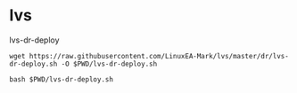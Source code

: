 # lvs

lvs-dr-deploy

```
wget https://raw.githubusercontent.com/LinuxEA-Mark/lvs/master/dr/lvs-dr-deploy.sh -O $PWD/lvs-dr-deploy.sh

bash $PWD/lvs-dr-deploy.sh
```
